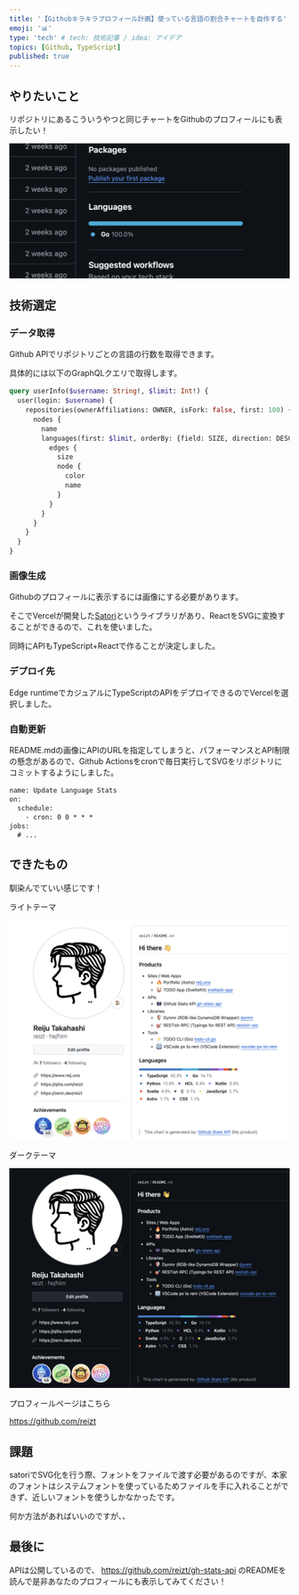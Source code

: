 ```yaml
---
title: '【Githubキラキラプロフィール計画】使っている言語の割合チャートを自作する'
emoji: '📊'
type: 'tech' # tech: 技術記事 / idea: アイデア
topics: [Github, TypeScript]
published: true
---
```


## やりたいこと

リポジトリにあるこういうやつと同じチャートをGithubのプロフィールにも表示したい！

![](/images/github-language-stats/want.png)

## 技術選定

### データ取得

Github APIでリポジトリごとの言語の行数を取得できます。

具体的には以下のGraphQLクエリで取得します。

```graphql
query userInfo($username: String!, $limit: Int!) {
  user(login: $username) {
    repositories(ownerAffiliations: OWNER, isFork: false, first: 100) {
      nodes {
        name
        languages(first: $limit, orderBy: {field: SIZE, direction: DESC}) {
          edges {
            size
            node {
              color
              name
            }
          }
        }
      }
    }
  }
}
```

### 画像生成

Githubのプロフィールに表示するには画像にする必要があります。

そこでVercelが開発した[Satori](https://github.com/vercel/satori)というライブラリがあり、ReactをSVGに変換することができるので、これを使いました。

同時にAPIもTypeScript+Reactで作ることが決定しました。

### デプロイ先

Edge runtimeでカジュアルにTypeScriptのAPIをデプロイできるのでVercelを選択しました。

### 自動更新

README.mdの画像にAPIのURLを指定してしまうと、パフォーマンスとAPI制限の懸念があるので、Github Actionsをcronで毎日実行してSVGをリポジトリにコミットするようにしました。

```yaml: .github/workflows/update.yml
name: Update Language Stats
on:
  schedule:
    - cron: 0 0 * * *
jobs:
  # ...
```

## できたもの

馴染んでていい感じです！


ライトテーマ

![](/images/github-language-stats/profile-light.png)

ダークテーマ

![](/images/github-language-stats/profile-dark.png)

プロフィールページはこちら

https://github.com/reizt

## 課題

satoriでSVG化を行う際、フォントをファイルで渡す必要があるのですが、本家のフォントはシステムフォントを使っているためファイルを手に入れることができず、近しいフォントを使うしかなかったです。

何か方法があればいいのですが、、

## 最後に

APIは公開しているので、 https://github.com/reizt/gh-stats-api のREADMEを読んで是非あなたのプロフィールにも表示してみてください！
